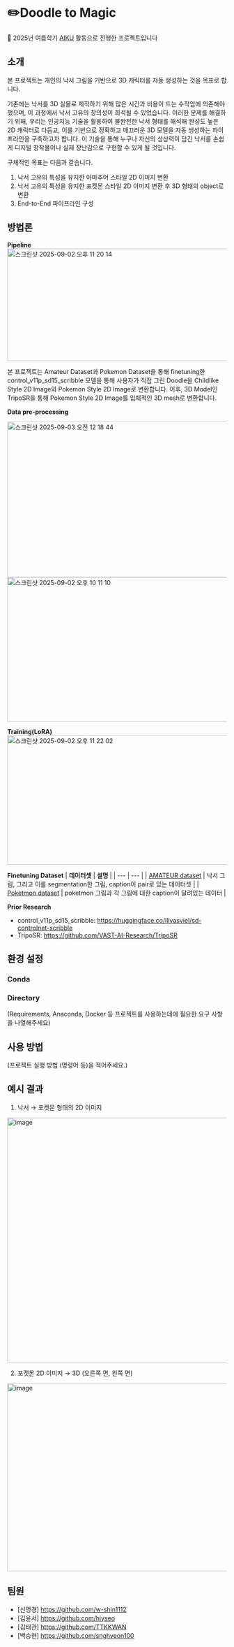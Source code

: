 # ✏️Doodle to Magic

📢 2025년 여름학기 [AIKU](https://github.com/AIKU-Official) 활동으로 진행한 프로젝트입니다


## 소개

본 프로젝트는 개인의 낙서 그림을 기반으로 3D 캐릭터를 자동 생성하는 것을 목표로 합니다. 

기존에는 낙서를 3D 실물로 제작하기 위해 많은 시간과 비용이 드는 수작업에 의존해야 했으며, 이 과정에서 낙서 고유의 창의성이 희석될 수 있었습니다. 이러한 문제를 해결하기 위해, 우리는 인공지능 기술을 활용하여 불완전한 낙서 형태를 해석해 완성도 높은 2D 캐릭터로 다듬고, 이를 기반으로 정확하고 매끄러운 3D 모델을 자동 생성하는 파이프라인을 구축하고자 합니다. 이 기술을 통해 누구나 자신의 상상력이 담긴 낙서를 손쉽게 디지털 창작물이나 실제 장난감으로 구현할 수 있게 될 것입니다.

구체적인 목표는 다음과 같습니다.
1) 낙서 고유의 특성을 유지한 아마추어 스타일 2D 이미지 변환
2) 낙서 고유의 특성을 유지한 포켓몬 스타일 2D 이미지 변환 후 3D 형태의 object로 변환
3) End-to-End 파이프라인 구성

## 방법론
**Pipeline**
<img width="950" height="257" alt="스크린샷 2025-09-02 오후 11 20 14" src="https://github.com/user-attachments/assets/5464af49-da8e-4a5c-a339-680531e692c0" />

 본 프로젝트는 Amateur Dataset과 Pokemon Dataset을 통해 finetuning한 control_v11p_sd15_scribble 모델을 통해 사용자가 직접 그린 Doodle을 Childlike Style 2D Image와 Pokemon Style 2D Image로 변환합니다. 이후, 3D Model인 TripoSR을 통해 Pokemon Style 2D Image를 입체적인 3D mesh로 변환합니다. 


**Data pre-processing**

<img width="868" height="356" alt="스크린샷 2025-09-03 오전 12 18 44" src="https://github.com/user-attachments/assets/bd5274cf-79e8-4d45-9e8d-1924db4f638b" />
<img width="908" height="331" alt="스크린샷 2025-09-02 오후 10 11 10" src="https://github.com/user-attachments/assets/b6d238f0-8658-4f58-b87f-84ea1ac48351" />

**Training(LoRA)**
<img width="927" height="296" alt="스크린샷 2025-09-02 오후 11 22 02" src="https://github.com/user-attachments/assets/7aa8d218-e7ae-4c59-b588-9550e648355a" />



**Finetuning Dataset**
| **데이터셋** | **설명** |
| --- | --- |
| [AMATEUR dataset](https://huggingface.co/datasets/keshan/amateur_drawings-controlnet-dataset) | 낙서 그림, 그리고 이를 segmentation한 그림, caption이 pair로 있는 데이터셋 |
| [Poketmon dataset](https://huggingface.co/datasets/reach-vb/pokemon-blip-captions) | poketmon 그림과 각 그림에 대한 caption이 달려있는 데이터 |



**Prior Research**
- control_v11p_sd15_scribble: https://huggingface.co/lllyasviel/sd-controlnet-scribble
- TripoSR: https://github.com/VAST-AI-Research/TripoSR

## 환경 설정

### Conda

### Directory
(Requirements, Anaconda, Docker 등 프로젝트를 사용하는데에 필요한 요구 사항을 나열해주세요)

## 사용 방법

(프로젝트 실행 방법 (명령어 등)을 적어주세요.)

## 예시 결과

1) 낙서 → 포켓몬 형태의 2D 이미지
<img width="800" height="560" alt="image" src="https://github.com/user-attachments/assets/9e418497-9ecf-4f38-ade7-5761fc0d3f6a" />


2) 포켓몬 2D 이미지 → 3D (오른쪽 면, 왼쪽 면)
<img width="715" height="430" alt="image" src="https://github.com/user-attachments/assets/ea51c4ea-09f3-4c01-bbad-7a2bd919dc36" />



## 팀원

- [신명경] https://github.com/w-shin1112
- [김윤서] https://github.com/hiyseo
- [김태관] https://github.com/TTKKWAN
- [백승현] https://github.com/snghyeon100
